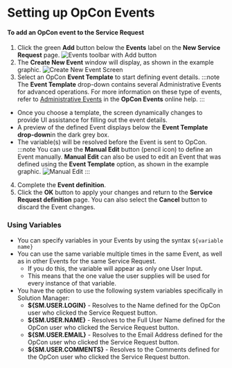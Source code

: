 # Setting up OpCon Events

#### To add an OpCon event to the Service Request

1. Click the green **Add** button below the **Events** label on the **New Service Request** page.
![Events toolbar with Add button](../../../Resources/Images/SM/Setting-Up-OpCon-Events.png "Events toolbar with Add button")
2. The **Create New Event** window will display, as shown in the example graphic.
![Create New Event Screen](../../../Resources/Images/SM/Setting-Up-OpCon-Events_1.png "Create New Event Screen")
3. Select an OpCon **Event Template** to start defining event details. 
:::note
The **Event Template** drop-down contains several Administrative Events for advanced operations. For more information on these type of events, refer to [Administrative Events](../../../events/types.md#Administ) in the **OpCon Events** online help.
:::
  * Once you choose a template, the screen dynamically changes to provide UI assistance for filling out the event details.
  * A preview of the defined Event displays below the **Event Template drop-down**in the dark grey box.
  * The variable(s) will be resolved before the Event is sent to OpCon.
:::note
You can use the **Manual Edit** button (pencil icon) to define an Event manually. **Manual Edit** can also be used to edit an Event that was defined using the **Event Template** option, as shown in the example graphic.
![Manual Edit](../../../Resources/Images/SM/Setting-Up-OpCon-Events_3.png "Manual Edit")
:::
4. Complete the **Event definition**.
5. Click the **OK** button to apply your changes and return to the **Service Request definition** page. You can also select the **Cancel** button to discard the Event changes.

### Using Variables

* You can specify variables in your Events by using the syntax ```${variable name}```
* You can use the same variable multiple times in the same Event, as well as in other Events for the same Service Request. 
  * If you do this, the variable will appear as only one User Input. 
  * This means that the one value the user supplies will be used for every instance of that variable.
* You have the option to use the following system variables specifically in Solution Manager:
  * **${SM.USER.LOGIN}** - Resolves to the Name defined for the OpCon user who clicked the Service Request button.
  * **${SM.USER.NAME}** - Resolves to the Full User Name defined for the OpCon user who clicked the Service Request button.
  * **${SM.USER.EMAIL}** - Resolves to the Email Address defined for the OpCon user who clicked the Service Request button.
  * **${SM.USER.COMMENTS}** - Resolves to the Comments defined for the OpCon user who clicked the Service Request button.


